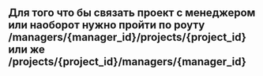 ## Для того что бы связать проект с менеджером или наоборот нужно пройти по роуту /managers/{manager_id}/projects/{project_id} или же /projects/{project_id}/managers/{manager_id}
